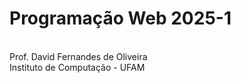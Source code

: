<h1><strong>Programação Web 2025-1</strong></h1><br>
Prof. David Fernandes de Oliveira<br>
Instituto de Computação - UFAM
